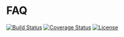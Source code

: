 # FAQ

[![Build Status](https://img.shields.io/travis/miaoxing/faq/master.svg?style=flat-square)](https://travis-ci.org/miaoxing/faq)
[![Coverage Status](https://img.shields.io/coveralls/miaoxing/faq.svg?style=flat-square)](https://coveralls.io/r/miaoxing/faq?branch=master)
[![License](http://img.shields.io/badge/license-MIT-brightgreen.svg?style=flat-square)](http://www.opensource.org/licenses/MIT)
